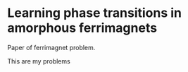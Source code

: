 # Learning phase transitions in amorphous ferrimagnets
Paper of ferrimagnet problem.

This are my problems
